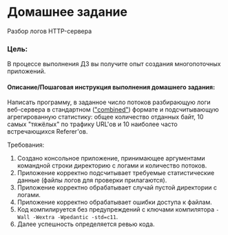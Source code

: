 # Домашнее задание

 Разбор логов HTTP-сервера

### Цель:

В процессе выполнения ДЗ вы получите опыт создания многопоточных приложений.

#### Описание/Пошаговая инструкция выполнения домашнего задания:

Написать программу, в заданное число потоков разбирающую логи веб-сервера в стандартном ([&#34;combined&#34;](http://httpd.apache.org/docs/2.4/logs.html#combined "&quot;combined&quot;")) формате и подсчитывающую агрегированную статистику: общее количество отданных байт, 10 самых "тяжёлых" по трафику URL'ов и 10 наиболее часто встречающихся Referer'ов.

Требования:

1. Создано консольное приложение, принимающее аргументами командной строки директорию с логами и количество потоков.
2. Приложение корректно подсчитывает требуемые статистические данные (файлы логов для проверки прилагаются).
3. Приложение корректно обрабатывает случай пустой директории с логами.
4. Приложение корректно обрабатывает ошибки доступа к файлам.
5. Код компилируется без предупреждений с ключами компилятора `-Wall -Wextra -Wpedantic -std=c11`.
6. Далее успешность определяется ревью кода.
